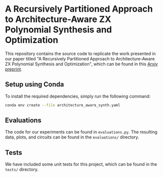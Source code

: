# A Recursively Partitioned Approach to Architecture-Aware ZX Polynomial Synthesis and Optimization
This repository contains the source code to replicate the work presented in our paper titled "A Recursively Partitioned Approach to Architecture-Aware ZX Polynomial Synthesis and Optimization", which can be found in this [Arxiv preprint](https://arxiv.org/pdf/2303.17366.pdf).

## Setup using Conda
To install the required dependencies, simply run the following command:
```bash
conda env create --file architecture_aware_synth.yaml
```

## Evaluations
The code for our experiments can be found in `evaluations.py`. The resulting data, plots, and circuits can be found in the `evaluations/` directory.

## Tests
We have included some unit tests for this project, which can be found in the `tests/` directory.
